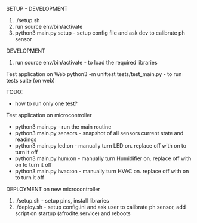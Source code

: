 SETUP - DEVELOPMENT
1. ./setup.sh
2. run source env/bin/activate
3. python3 main.py setup  - setup config file and ask dev to calibrate ph sensor

DEVELOPMENT
1. run source env/bin/activate - to load the required libraries

Test application on Web
python3 -m unittest tests/test_main.py - to run tests suite (on web)

TODO:
- how to run only one test?

Test application on microcontroller
- python3 main.py         - run the main routine
- python3 main.py sensors - snapshot of all sensors current state and readings
- python3 main.py led:on  - manually turn LED on. replace off with on to turn it off
- python3 main.py hum:on  - manually turn Humidifier on. replace off with on to turn it off
- python3 main.py hvac:on - manually turn HVAC on. replace off with on to turn it off

DEPLOYMENT on new microcontroller
1. ./setup.sh           - setup pins, install libraries
2. ./deploy.sh          - setup config.ini and ask user to calibrate ph sensor, add script on startup (afrodite.service) and reboots